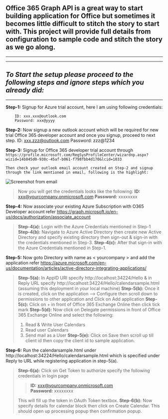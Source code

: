 Office 365 Graph API is a great way to start building application for Office but sometimes it becomes little difficult to stitch the story to start with. This project will provide full details from configuration to sample code and stitch the story as we go along.
------------------------------------------------------------------------

----------


***

*To Start the setup please proceed to the following steps and ignore steps which you already did:*
------------------------------------------------------------------------

------------------------------------------------------------------------

**Step-1:** Signup for Azure trial account, here I am using following credentials:

		ID: xxx.xxx@outlook.com
		Password: xxx@yyyy

**Step-2:** Now signup a new outlook account which will be required for new trial Office 365 developer account and once you signup, proceed to next step.
		ID: xxx.zzz@outlook.com
		Password: zzz@1234

**Step-3:** Signup for Office 365 developer trial account through 
			`https://profile.microsoft.com/RegSysProfileCenter/wizardnp.aspx?wizid=14b845d0-938c-45af-b061-f798fbb4d170&lcid=1033`

	Then check your outlook email account created on Step-2 and signup through the link mentioned in email, following is the highlight:
![Screenshot from email](https://lz20fa-sn3301.files.1drv.com/y3mSr3WVVqGDTMpJtewPJlOeOb1fcwtcVxftDybkwPW15e9b5f2OmLeutDBo-Nh7fNF_cqjyt_aPesNsBQ5TU8K3FC1J9w3qAR2hlwg2P6qILVov0OvmRumVvmqYIUaTATjnUr2lxaD5yolBc8sPoT37JjwVLBnultdEJoNlcxkDIk?width=567&height=155&cropmode=none "Screenshot from email")

> Now you will get the credentials looks like the following:
	  	**ID:** xxx@yourcompany.onmicrosoft.com
		**Password:** xxxxxxxx

**Step-4:** Now associate your existing Azure Subscription with O365 Developer account refer https://graph.microsoft.io/en-us/docs/authorization/associate_account

> **Step-4(a):** Login with the Azure Credentials mentioned in Step-1 
> **Step-4(b):** Navigate to Azure Active Directory then create new Active Directory and specify existing directory then sign-out &
> sign-in with the credentials mentioned in Step-3. 
> **Step-4(c):** After that sign-in with the Azure Credentials mentioned in Step-1.

**Step-5:** Now goto Directory with name as < yourcompany > and add the application refer https://azure.microsoft.com/en-us/documentation/articles/active-directory-integrating-applications/

> **Step-5(a):** In AppID URI specify http://localhost:34224/Hello & in Reply URL specify http://localhost:34224/Hello/calendarsample.html
> (assuming this deployment in your local machine)
> **Step-5(b):** Once it is created, click on the application --> Configure then scroll down to permissions to other application and
> Click on Add application
> **Step-5(c):** Click on + in front of Office 365 Exchange Online then click tick mark
> **Step-5(d):** Now click on Delegate permissions in front of Office 365 Exchange Online and select the following:
>  1. Read & Write User Calendars 
>  2. Read user Calendars 
>  3. Send mail as a User
> **Step-5(e):** Click on Save then scroll up till client id then copy the client id to sample application.
> 
> 
> 
> 
> 

**Step-6:** Run the calendarsample.html under http://localhost:34224/Hello/calendarsample.html which is specified under Reply to URL while registering application in step-5(a).

> **Step-6(a):** Click on Get Token to authorize specify the following credentials in login page
> > **ID:** xxx@yourcompany.onmicrosoft.com 		
> > **Password:** xxxxxxxx
> 
> This will fill up the token in OAuth Token textbox.
> **Step-6(b):** Now specify details for calendar block then click on Create Calendar. This should open up processing popup then
> confirmation popup.


